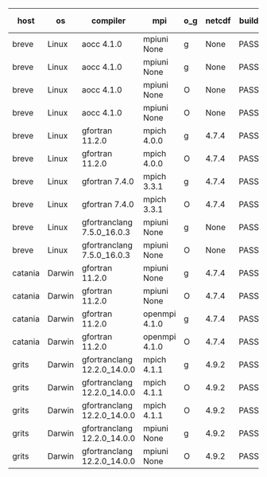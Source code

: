 

| host     | os       | compiler                              | mpi                      | o_g        | netcdf        | build       | u_pass          | u_fail          | s_pass            | s_fail            | e_pass             | e_fail             | nuopc_pass       | nuopc_fail       | artifacts link          |
|----------|----------|---------------------------------------|--------------------------|------------|---------------|-------------|-----------------|-----------------|-------------------|-------------------|--------------------|--------------------|------------------|------------------|-------------------------|
| breve | Linux | aocc 4.1.0 | mpiuni None  | g | None  | PASS | 12502 | 26 | 9 | 0 | 44 | 0 | None | None | <a href="https://github.com/esmf-org/esmf-test-artifacts/tree/4a016164dc3ea1da8f24def4044de7be124635bb/develop/aocc/4.1.0/g/mpiuni/None" target="_blank">4a01616</a> | 
| breve | Linux | aocc 4.1.0 | mpiuni None  | g | None  | PASS | None | None | None | None | None | None | None | None | <a href="https://github.com/esmf-org/esmf-test-artifacts/tree/1d8ef83e29a8dc256979c841468b6bdb2f93080b/develop/aocc/4.1.0/g/mpiuni/None" target="_blank">1d8ef83</a> | 
| breve | Linux | aocc 4.1.0 | mpiuni None  | O | None  | PASS | 12502 | 26 | 9 | 0 | 44 | 0 | None | None | <a href="https://github.com/esmf-org/esmf-test-artifacts/tree/b4dde0191ec39f512f000cccdafa20bd82ec795c/develop/aocc/4.1.0/O/mpiuni/None" target="_blank">b4dde01</a> | 
| breve | Linux | aocc 4.1.0 | mpiuni None  | O | None  | PASS | 12502 | 26 | 9 | 0 | 44 | 0 | None | None | <a href="https://github.com/esmf-org/esmf-test-artifacts/tree/e3b8d96f7ddda1906e07eaed8bb32a6545957bd0/develop/aocc/4.1.0/O/mpiuni/None" target="_blank">e3b8d96</a> | 
| breve | Linux | gfortran 11.2.0 | mpich 4.0.0  | g | 4.7.4  | PASS | 14198 | 0 | 51 | 0 | 81 | 0 | 56 | 0 | <a href="https://github.com/esmf-org/esmf-test-artifacts/tree/ee057d1239946ff1b9c598ac0a398d49ab2d57d1/develop/gfortran/11.2.0/g/mpich/4.0.0" target="_blank">ee057d1</a> | 
| breve | Linux | gfortran 11.2.0 | mpich 4.0.0  | O | 4.7.4  | PASS | 14198 | 0 | 51 | 0 | 81 | 0 | 56 | 0 | <a href="https://github.com/esmf-org/esmf-test-artifacts/tree/5af2031e4a7edac97ab146f3ecb084475ad180b6/develop/gfortran/11.2.0/O/mpich/4.0.0" target="_blank">5af2031</a> | 
| breve | Linux | gfortran 7.4.0 | mpich 3.3.1  | g | 4.7.4  | PASS | 14198 | 0 | 51 | 0 | 81 | 0 | 56 | 0 | <a href="https://github.com/esmf-org/esmf-test-artifacts/tree/6f9c8d914daf751c0926e0a99e11c043f6293d6e/develop/gfortran/7.4.0/g/mpich/3.3.1" target="_blank">6f9c8d9</a> | 
| breve | Linux | gfortran 7.4.0 | mpich 3.3.1  | O | 4.7.4  | PASS | 14198 | 0 | 51 | 0 | 81 | 0 | 56 | 0 | <a href="https://github.com/esmf-org/esmf-test-artifacts/tree/ff3340b22e87501f46e32dfe0fc8057e7a6c53d2/develop/gfortran/7.4.0/O/mpich/3.3.1" target="_blank">ff3340b</a> | 
| breve | Linux | gfortranclang 7.5.0_16.0.3 | mpiuni None  | g | None  | PASS | 12528 | 0 | 9 | 0 | 44 | 0 | None | None | <a href="https://github.com/esmf-org/esmf-test-artifacts/tree/96aafc7211a56190db52f5b91375f7dd300c0123/develop/gfortranclang/7.5.0_16.0.3/g/mpiuni/None" target="_blank">96aafc7</a> | 
| breve | Linux | gfortranclang 7.5.0_16.0.3 | mpiuni None  | O | None  | PASS | 12528 | 0 | 9 | 0 | 44 | 0 | None | None | <a href="https://github.com/esmf-org/esmf-test-artifacts/tree/2a49e3defa173f5806254570348018be5c5afed6/develop/gfortranclang/7.5.0_16.0.3/O/mpiuni/None" target="_blank">2a49e3d</a> | 
| catania | Darwin | gfortran 11.2.0 | mpiuni None  | g | 4.7.4  | PASS | 12528 | 0 | 9 | 0 | 44 | 0 | None | None | <a href="https://github.com/esmf-org/esmf-test-artifacts/tree/59bdc767b109338dfe05618336a26664d296a9ea/develop/gfortran/11.2.0/g/mpiuni/None" target="_blank">59bdc76</a> | 
| catania | Darwin | gfortran 11.2.0 | mpiuni None  | O | 4.7.4  | PASS | 12528 | 0 | 9 | 0 | 44 | 0 | None | None | <a href="https://github.com/esmf-org/esmf-test-artifacts/tree/e45781121b64dda3973854c1c13c9265c41b9c86/develop/gfortran/11.2.0/O/mpiuni/None" target="_blank">e457811</a> | 
| catania | Darwin | gfortran 11.2.0 | openmpi 4.1.0  | g | 4.7.4  | PASS | 14195 | 3 | 51 | 0 | 81 | 0 | 56 | 0 | <a href="https://github.com/esmf-org/esmf-test-artifacts/tree/7834c40cf87d09ea1ed8b4b6fe5231278d1b3745/develop/gfortran/11.2.0/g/openmpi/4.1.0" target="_blank">7834c40</a> | 
| catania | Darwin | gfortran 11.2.0 | openmpi 4.1.0  | O | 4.7.4  | PASS | 14195 | 3 | 51 | 0 | 81 | 0 | 56 | 0 | <a href="https://github.com/esmf-org/esmf-test-artifacts/tree/b3d470100f7fd96def2b0c58102e19d4bb0fa9e3/develop/gfortran/11.2.0/O/openmpi/4.1.0" target="_blank">b3d4701</a> | 
| grits | Darwin | gfortranclang 12.2.0_14.0.0 | mpich 4.1.1  | g | 4.9.2  | PASS | 14198 | 0 | 51 | 0 | 81 | 0 | 43 | 13 | <a href="https://github.com/esmf-org/esmf-test-artifacts/tree/06e059d7f2f3cf216dbb4675074179b6347e7e55/develop/gfortranclang/12.2.0_14.0.0/g/mpich/4.1.1" target="_blank">06e059d</a> | 
| grits | Darwin | gfortranclang 12.2.0_14.0.0 | mpich 4.1.1  | O | 4.9.2  | PASS | 14198 | 0 | 51 | 0 | 81 | 0 | 44 | 12 | <a href="https://github.com/esmf-org/esmf-test-artifacts/tree/bdd1168adae3ce8a86dfb2a924fdd09b28680576/develop/gfortranclang/12.2.0_14.0.0/O/mpich/4.1.1" target="_blank">bdd1168</a> | 
| grits | Darwin | gfortranclang 12.2.0_14.0.0 | mpich 4.1.1  | O | 4.9.2  | PASS | 14198 | 0 | 51 | 0 | 81 | 0 | 44 | 12 | <a href="https://github.com/esmf-org/esmf-test-artifacts/tree/73d4cc25c3da59388aae967c607f2624ee0d0971/develop/gfortranclang/12.2.0_14.0.0/O/mpich/4.1.1" target="_blank">73d4cc2</a> | 
| grits | Darwin | gfortranclang 12.2.0_14.0.0 | mpiuni None  | g | 4.9.2  | PASS | None | None | None | None | None | None | None | None | <a href="https://github.com/esmf-org/esmf-test-artifacts/tree/179359af6b96128ee80f82adfc3291ccaf52a111/develop/gfortranclang/12.2.0_14.0.0/g/mpiuni/None" target="_blank">179359a</a> | 
| grits | Darwin | gfortranclang 12.2.0_14.0.0 | mpiuni None  | O | 4.9.2  | PASS | 12528 | 0 | 9 | 0 | 44 | 0 | None | None | <a href="https://github.com/esmf-org/esmf-test-artifacts/tree/b5d8b4a8722497e7a84ab61e392ef65569fa1183/develop/gfortranclang/12.2.0_14.0.0/O/mpiuni/None" target="_blank">b5d8b4a</a> | 
